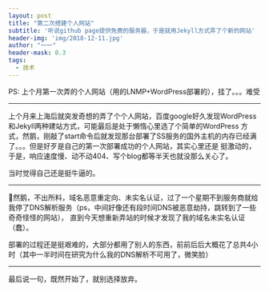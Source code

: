```yaml
---
layout: post
title: "第二次搭建个人网站"
subtitle: '听说github page提供免费的服务器，于是就用Jekyll方式弄了个新的网站'
header-img: 'img/2018-12-11.jpg'
author: "一一"
header-mask: 0.3
tags:
  - 技术
---
```

PS: 上个月第一次弄的个人网站（用的LNMP+WordPress部署的），挂了。。。难受

---
上个月来上海后就突发奇想的弄了个个人网站，百度google好久发现WordPress和Jekyll两种建站方式，可能最后是处于懒惰心里选了个简单的WordPress
方式，然鹅，刚敲了start命令后就发现那台部署了SS服务的国外主机的内存已经满了。。。但是好歹是自己的第一次部署成功的个人网站，其实心里还是
挺激动的，于是，响应速度慢、动不动404、写个blog都等半天也就没那么关心了。

当时觉得自己还是挺牛逼的。

---
然鹅，不出所料，域名恶意重定向、未实名认证，过了一个星期不到服务商就给我停了DNS解析服务（ps，中间好像还有段时间DNS被恶意劫持，跳转到了一些奇奇怪怪的网站），
直到今天想重新弄站的时候才发现了我的域名未实名认证（蠢）。

部署的过程还是挺艰难的，大部分都用了别人的东西，前前后后大概花了总共4小时（其中一半时间在研究为什么我的DNS解析不可用了，微笑脸）

---
最后说一句，既然开始了，就别选择放弃。
